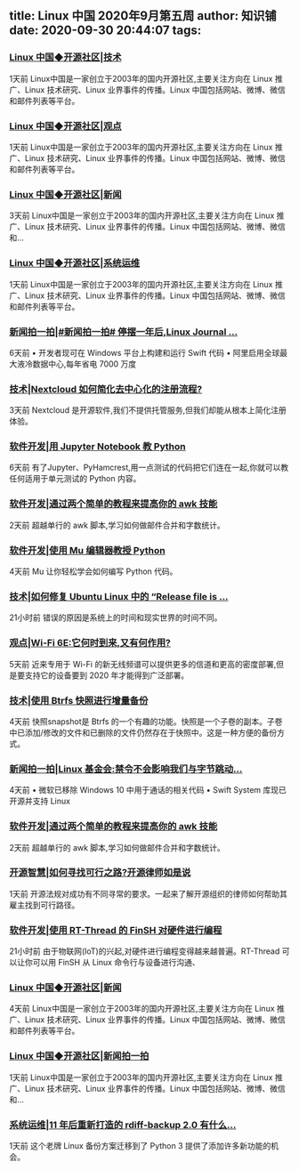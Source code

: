 
title: Linux 中国 2020年9月第五周
author: 知识铺
date: 2020-09-30 20:44:07
tags: 
---
  
### [Linux 中国◆开源社区|技术](https://zshipu.com/t?url=https://linux.cn/tech/)

 1天前 Linux中国是一家创立于2003年的国内开源社区,主要关注方向在 Linux 推广、Linux 技术研究、Linux 业界事件的传播。Linux 中国包括网站、微博、微信和邮件列表等平台。

### [Linux 中国◆开源社区|观点](https://zshipu.com/t?url=https://linux.cn/talk/)

 1天前 Linux中国是一家创立于2003年的国内开源社区,主要关注方向在 Linux 推广、Linux 技术研究、Linux 业界事件的传播。Linux 中国包括网站、微博、微信和邮件列表等平台。

### [Linux 中国◆开源社区|新闻](https://zshipu.com/t?url=https://linux.cn/news/)

 3天前 Linux中国是一家创立于2003年的国内开源社区,主要关注方向在 Linux 推广、Linux 技术研究、Linux 业界事件的传播。Linux 中国包括网站、微博、微信和...

### [Linux 中国◆开源社区|系统运维](https://zshipu.com/t?url=https://linux.cn/tech/sa/)

 1天前 Linux中国是一家创立于2003年的国内开源社区,主要关注方向在 Linux 推广、Linux 技术研究、Linux 业界事件的传播。Linux 中国包括网站、微博、微信和邮件列表等平台。

### [新闻拍一拍|#新闻拍一拍# 停摆一年后,Linux Journal ...](https://zshipu.com/t?url=https://linux.cn/article-12647-1.html)

 6天前 • 开发者现可在 Windows 平台上构建和运行 Swift 代码 • 阿里启用全球最大液冷数据中心,每年省电 7000 万度

### [技术|Nextcloud 如何简化去中心化的注册流程?](https://zshipu.com/t?url=https://linux.cn/article-12656-1.html)

 3天前 Nextcloud 是开源软件,我们不提供托管服务,但我们却能从根本上简化注册体验。

### [软件开发|用 Jupyter Notebook 教 Python](https://zshipu.com/t?url=https://linux.cn/article-12646-1.html)

 6天前 有了Jupyter、PyHamcrest,用一点测试的代码把它们连在一起,你就可以教任何适用于单元测试的 Python 内容。

### [软件开发|通过两个简单的教程来提高你的 awk 技能](https://zshipu.com/t?url=https://linux.cn/article-12658-1.html)

 2天前 超越单行的 awk 脚本,学习如何做邮件合并和字数统计。

### [软件开发|使用 Mu 编辑器教授 Python](https://zshipu.com/t?url=https://linux.cn/article-12654-1.html)

 4天前 Mu 让你轻松学会如何编写 Python 代码。

### [技术|如何修复 Ubuntu Linux 中的 “Release file is ...](https://zshipu.com/t?url=https://linux.cn/article-12666-1.html)

 21小时前 错误的原因是系统上的时间和现实世界的时间不同。

### [观点|Wi-Fi 6E:它何时到来,又有何作用?](https://zshipu.com/t?url=https://linux.cn/article-12650-1.html)

 5天前 近来专用于 Wi-Fi 的新无线频谱可以提供更多的信道和更高的密度部署,但是要支持它的设备要到 2020 年才能得到广泛部署。

### [技术|使用 Btrfs 快照进行增量备份](https://zshipu.com/t?url=https://linux.cn/article-12653-1.html)

 4天前 快照snapshot是 Btrfs 的一个有趣的功能。快照是一个子卷的副本。子卷中已添加/修改的文件和已删除的文件仍然存在于快照中。这是一种方便的备份方式。

### [新闻拍一拍|Linux 基金会:禁令不会影响我们与字节跳动...](https://zshipu.com/t?url=https://linux.cn/article-12652-1.html)

 4天前 • 微软已移除 Windows 10 中用于通话的相关代码 • Swift System 库现已开源并支持 Linux

### [软件开发|通过两个简单的教程来提高你的 awk 技能](https://zshipu.com/t?url=http://linux.cn/article-12658-1.html)

 2天前 超越单行的 awk 脚本,学习如何做邮件合并和字数统计。

### [开源智慧|如何寻找可行之路?开源律师如是说](https://zshipu.com/t?url=https://linux.cn/article-12662-1.html)

 1天前 开源法规对成功有不同寻常的要求。一起来了解开源组织的律师如何帮助其雇主找到可行路径。

### [软件开发|使用 RT-Thread 的 FinSH 对硬件进行编程](https://zshipu.com/t?url=https://linux.cn/article-12667-1.html)

 21小时前 由于物联网(IoT)的兴起,对硬件进行编程变得越来越普遍。RT-Thread 可以让你可以用 FinSH 从 Linux 命令行与设备进行沟通、

### [Linux 中国◆开源社区|新闻](https://zshipu.com/t?url=https://linux.cn/news)

 4天前 Linux中国是一家创立于2003年的国内开源社区,主要关注方向在 Linux 推广、Linux 技术研究、Linux 业界事件的传播。Linux 中国包括网站、微博、微信和邮件列表等平台。

### [Linux 中国◆开源社区|新闻拍一拍](https://zshipu.com/t?url=https://linux.cn/news/express/)

 1天前 Linux中国是一家创立于2003年的国内开源社区,主要关注方向在 Linux 推广、Linux 技术研究、Linux 业界事件的传播。Linux 中国包括网站、微博、微信和...

### [系统运维|11 年后重新打造的 rdiff-backup 2.0 有什么...](https://zshipu.com/t?url=https://linux.cn/article-12663-1.html)

 1天前 这个老牌 Linux 备份方案迁移到了 Python 3 提供了添加许多新功能的机会。
